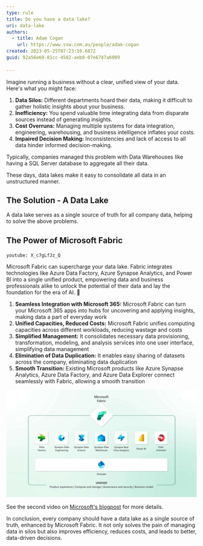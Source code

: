 ```yaml
---
type: rule
title: Do you have a data lake?
uri: data-lake
authors:
  - title: Adam Cogan
    url: https://www.ssw.com.au/people/adam-cogan
created: 2023-05-25T07:23:10.687Z
guid: 92a56e69-81cc-4582-aeb8-07e6747a6009

---
```


Imagine running a business without a clear, unified view of your data. Here's what you might face:

1. **Data Silos:** Different departments hoard their data, making it difficult to gather holistic insights about your business.
2. **Inefficiency:** You spend valuable time integrating data from disparate sources instead of generating insights.
3. **Cost Overruns:** Managing multiple systems for data integration, engineering, warehousing, and business intelligence inflates your costs.
4. **Impaired Decision Making:** Inconsistencies and lack of access to all data hinder informed decision-making.

Typically, companies managed this problem with Data Warehouses like having a SQL Server database to aggregate all their data.

These days, data lakes make it easy to consolidate all data in an unstructured manner.

<!--endintro-->

## The Solution - A Data Lake

A data lake serves as a single source of truth for all company data, helping to solve the above problems.

## The Power of Microsoft Fabric

`youtube: X_c7gLfJz_Q`

Microsoft Fabric can supercharge your data lake. Fabric integrates technologies like Azure Data Factory, Azure Synapse Analytics, and Power BI into a single unified product, empowering data and business professionals alike to unlock the potential of their data and lay the foundation for the era of AI. 🤖

1. **Seamless Integration with Microsoft 365:** Microsoft Fabric can turn your Microsoft 365 apps into hubs for uncovering and applying insights, making data a part of everyday work
2. **Unified Capacities, Reduced Costs:** Microsoft Fabric unifies computing capacities across different workloads, reducing wastage and costs
3. **Simplified Management:** It consolidates necessary data provisioning, transformation, modeling, and analysis services into one user interface, simplifying data management
4. **Elimination of Data Duplication:** It enables easy sharing of datasets across the company, eliminating data duplication
5. **Smooth Transition:** Existing Microsoft products like Azure Synapse Analytics, Azure Data Factory, and Azure Data Explorer connect seamlessly with Fabric, allowing a smooth transition

![Figure: Microsoft Fabric combines all your analytics platforms into one source of truth](MicrosoftFabric.jpg)

See the second video on [Microsoft's blogpost](https://azure.microsoft.com/en-us/blog/introducing-microsoft-fabric-data-analytics-for-the-era-of-ai/) for more details.

In conclusion, every company should have a data lake as a single source of truth, enhanced by Microsoft Fabric. It not only solves the pain of managing data in silos but also improves efficiency, reduces costs, and leads to better, data-driven decisions.
